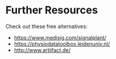 # Further Resources
Check out these free alternatives:
+ <https://www.medisig.com/signalplant/>
+ <https://physiodatatoolbox.leidenuniv.nl/>
+ <http://www.artiifact.de/>